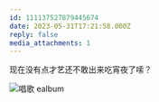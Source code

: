 ```yaml
---
id: 111137527879445674
date: 2023-05-31T17:21:58.000Z
reply: false
media_attachments: 1
---
```


现在没有点才艺还不敢出来吃宵夜了嗦？

![唱歌
ealbum](https://files.e5n.cc/media_attachments/files/111/219/376/776/895/250/original/c9ff332001ff62e9.webp)
